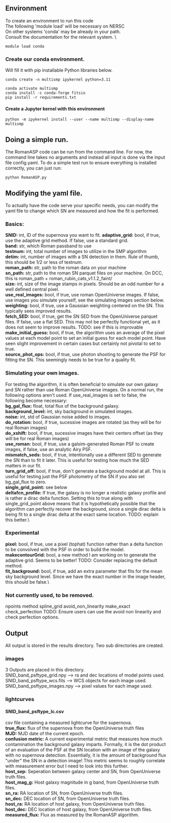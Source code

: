 ## Environment
To create an environment to run this code \
The following 'module load' will be necessary on NERSC \
On other systems 'conda' may be already in your path. \
Consult the documentation for the relevant system. \

```
module load conda
```
### Create our conda environment.  

Will fill it with pip installable Python libraries below.
```
conda create -n multismp ipykernel python=3.11
```
```
conda activate multismp
conda install -c conda-forge fitsio
pip install -r requirements.txt
```
#### Create a Jupyter kernel with this environment
```
python -m ipykernel install --user --name multismp --display-name multismp
```

## Doing a simple run.
The RomanASP code can be run from the command line. For now, the command line takes no arguments and instead all input is done via the input file config.yaml. 
To do a simple test run to ensure everything is installed correctly, you can just run:
```
python RomanASP.py
```

## Modifying the yaml file.
To actually have the code serve your specific needs, you can modify the yaml file to change which SN are measured and how the fit is performed.

### Basics:
**SNID:** int, ID of the supernova you want to fit.
**adaptive_grid:** bool, if true, use the adaptive grid method. If false, use a standard grid. \
**band:** str, which Roman passband to use \
**testnum:** int, total number of images to utilize in the SMP algorithm \
**detim:** int, number of images with a SN detection in them. Rule of thumb, this should be 1/2 or less of testnum. \
**roman_path:** str, path to the roman data on your machine \
**sn_path:** str, path to the roman SN parquet files on your machine. On DCC, this is roman_path + roman_rubin_cats_v1.1.2_faint/ \
**size:** int, size of the image stamps in pixels. Should be an odd number for a well defined central pixel. \
**use_real_images:**  bool, if true, use roman OpenUniverse images. If false, use images you simulate yourself, see the simulating images section below. \
**weighting:** bool, if true, use a Gaussian weighting centered on the SN. This typically sees improved results.\
**fetch_SED:** bool, if true, get the SN SED from the OpenUniverse parquet files. If false, use a flat SED. This may not be perfectly functional yet, as it does not seem to improve results. TODO: see if this is improvable\
**make_initial_guess:** bool, if true, the algorithm uses an average of the pixel values at each model point to set an initial guess for each model point. Have seen slight improvement in certain cases but certainly not pivotal to set to true.\
**source_phot_ops:** bool, if true, use photon shooting to generate the PSF for fitting the SN. This seemingly needs to be true for a quality fit.

### Simulating your own images.
For testing the algorithm, it is often beneficial to simulate our own galaxy and SN rather than use Roman OpenUniverse images. On a normal run, the following options aren't used. If use_real_images is set to false, the following become necessary:  
**bg_gal_flux:** float, total flux of the background galaxy.\
**background_level:** int, sky background in simulated images.\
**noise:** int, std of Gaussian noise added to images.\
**do_rotation:** bool, if true, sucessive images are rotated (as they will be for real Roman images)\
**do_xshift:** bool, if true, sucessive images have their centers offset (as they will be for real Roman images)\
**use_roman:** bool, if true, use a galsim-generated Roman PSF to create images, if false, use an analytic Airy PSF.\
**mismatch_seds:** bool, if true, intentionally use a different SED to generate the SN than to fit it later. This is useful for testing how much the SED matters in our fit.\
**turn_grid_off:** bool, if true, don't generate a background model at all. This is useful for testing just the PSF photometry of the SN if you also set bg_gal_flux to zero.\
**single_grid_point:** see below  
**deltafcn_profile:** If true, the galaxy is no longer a realistic galaxy profile and is rather a dirac delta function. Setting this to true along with single_grid_point above means that it is hypothetically possible that the algorithm can perfectly recover the background, since a single dirac delta is being fit to a single dirac delta at the exact same location. TODO: explain this better.\

### Experimental
**pixel:** bool, if true, use a pixel (tophat) function rather than a delta function to be convolved with the PSF in order to build the model.\
**makecontourGrid:** bool, a new method I am working on to generate the adaptive grid. Seems to be better! TODO: Consider replacing the default method.\
**fit_background:** bool, if true, add an extra parameter that fits for the mean sky background level. Since we have the exact number in the image header, this should be false.\


### Not currently used, to be removed.
npoints
method
spline_grid
avoid_non_linearity
make_exact
check_perfection   TODO: Ensure users can use the avoid non linearity and check perfection options. 

## Output
All output is stored in the results directory. Two sub directories are created. 
### images
3 Outputs are placed in this directory. \
SNID_band_psftype_grid.npy --> ra and dec locations of model points used. \
SNID_band_psftype_wcs.fits --> WCS objects for each image used. \
SNID_band_psftype_images.npy --> pixel values for each image used. 

### lightcurves 
#### SNID_band_psftype_lc.csv 
csv file containing a measured lightcurve for the supernova. \
**true_flux:** flux of the supernova from the OpenUniverse truth files \
**MJD:** MJD date of the current epoch. \
**confusion metric:** A current experimental metric that measures how much contamination the background galaxy imparts. Formally, it is the dot product of an evaluation of the PSF at the SN location with an image of the galaxy with no supernova detection. Essentially, it is the amount of background flux "under" the SN in a detection image! This metric seems to roughly correlate with measurement error but I need to look into this further.\
**host_sep:** Seperation between galaxy center and SN, from OpenUniverse truth files.\
**host_mag_g:** Host galaxy magnitude in g band, from OpenUniverse truth files.\
**sn_ra:** RA location of SN, from OpenUniverse truth files.\
**sn_dec:** DEC location of SN, from OpenUniverse truth files.\
**host_ra:** RA location of host galaxy, from OpenUniverse truth files.\
**host_dec:** DEC location of host galaxy, from OpenUniverse truth files.\
**measured_flux:** Flux as measured by the RomanASP algorithm.














